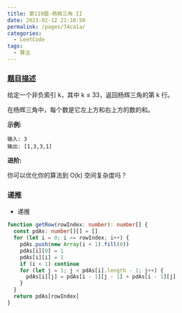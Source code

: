 ```yaml
---
title: 第119题-杨辉三角 II
date: 2021-02-12 21:10:50
permalink: /pages/74ca1a/
categories:
  - LeetCode
tags:
  - 算法
---
```


### [题目描述](https://leetcode-cn.com/problems/pascals-triangle-ii/)

给定一个非负索引 <span class="span-shadow">k</span>，其中 <span class="span-shadow">k ≤ 33</span>，返回杨辉三角的第 <span class="span-shadow">k</span> 行。

在杨辉三角中，每个数是它左上方和右上方的数的和。

<!-- more -->

**示例:**

```
输入: 3
输出: [1,3,3,1]
```

**进阶:**

你可以优化你的算法到 O(k) 空间复杂度吗？

### 递推

- 递推

```TypeScript
function getRow(rowIndex: number): number[] {
  const pdAs: number[][] = []
  for (let i = 0; i <= rowIndex; i++) {
    pdAs.push(new Array(i + 1).fill(0))
    pdAs[i][0] = 1
    pdAs[i][i] = 1
    if (i < 1) continue
    for (let j = 1; j < pdAs[i].length - 1; j++) {
      pdAs[i][j] = pdAs[i - 1][j - 1] + pdAs[i - 1][j]
    }
  }
  return pdAs[rowIndex]
}
```
